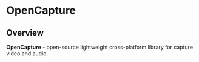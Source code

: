 # OpenCapture

## Overview

**OpenCapture** - open-source lightweight cross-platform library for capture video and audio.
